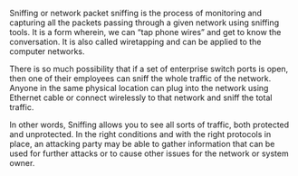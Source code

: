Sniffing or network packet sniffing is the process of monitoring and capturing all the packets passing through a given network using sniffing tools. It is a form wherein, we can “tap phone wires” and get to know the conversation. It is also called wiretapping and can be applied to the computer networks.

There is so much possibility that if a set of enterprise switch ports is open, then one of their employees can sniff the whole traffic of the network. Anyone in the same physical location can plug into the network using Ethernet cable or connect wirelessly to that network and sniff the total traffic.

In other words, Sniffing allows you to see all sorts of traffic, both protected and unprotected. In the right conditions and with the right protocols in place, an attacking party may be able to gather information that can be used for further attacks or to cause other issues for the network or system owner.
